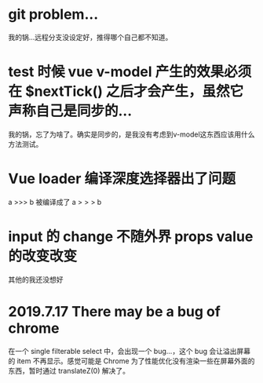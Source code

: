 # git problem...
我的锅...远程分支没设定好，推得哪个自己都不知道。
# test 时候 vue v-model 产生的效果必须在 $nextTick() 之后才会产生，虽然它声称自己是同步的...
我的锅，忘了为啥了。确实是同步的，是我没有考虑到v-model这东西应该用什么方法测试。
# Vue loader 编译深度选择器出了问题
a >>> b 被编译成了 a > > > b
# input 的 change 不随外界 props value 的改变改变
其他的我还没想好
# 2019.7.17 There may be a bug of chrome
在一个 single filterable select 中，会出现一个 bug...，这个 bug 会让溢出屏幕的 item 不再显示。感觉可能是 Chrome 为了性能优化没有渲染一些在屏幕外面的东西，暂时通过 translateZ(0) 解决了。